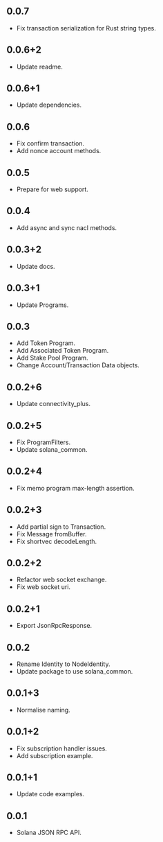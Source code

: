 ## 0.0.7

* Fix transaction serialization for Rust string types.

## 0.0.6+2

* Update readme.

## 0.0.6+1

* Update dependencies.

## 0.0.6

* Fix confirm transaction.
* Add nonce account methods.

## 0.0.5

* Prepare for web support.

## 0.0.4

* Add async and sync nacl methods.

## 0.0.3+2

* Update docs.

## 0.0.3+1

* Update Programs.

## 0.0.3

* Add Token Program.
* Add Associated Token Program.
* Add Stake Pool Program.
* Change Account/Transaction Data objects.

## 0.0.2+6

* Update connectivity_plus.

## 0.0.2+5

* Fix ProgramFilters.
* Update solana_common.

## 0.0.2+4

* Fix memo program max-length assertion.

## 0.0.2+3

* Add partial sign to Transaction.
* Fix Message fromBuffer.
* Fix shortvec decodeLength.

## 0.0.2+2

* Refactor web socket exchange.
* Fix web socket uri.

## 0.0.2+1

* Export JsonRpcResponse.

## 0.0.2

* Rename Identity to NodeIdentity.
* Update package to use solana_common.

## 0.0.1+3

* Normalise naming.

## 0.0.1+2

* Fix subscription handler issues.
* Add subscription example.

## 0.0.1+1

* Update code examples.

## 0.0.1

* Solana JSON RPC API.

